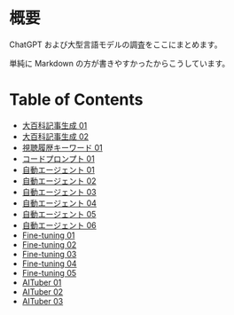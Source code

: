 # 概要

ChatGPT および大型言語モデルの調査をここにまとめます。

単純に Markdown の方が書きやすかったからこうしています。

# Table of Contents

- [大百科記事生成 01](nicodic/01_article_stubs.md)
- [大百科記事生成 02](nicodic/02_article_stubs_en.md)
- [視聴履歴キーワード 01](recommend/01_history_keywords.md)
- [コードプロンプト 01](code_prompts/01_functional_prompts.md)
- [自動エージェント 01](agents/01_test_cooking_agent.md)
- [自動エージェント 02](agents/02_langchain.md)
- [自動エージェント 03](agents/03_langchain2.md)
- [自動エージェント 04](agents/04_controlled_agent.md)
- [自動エージェント 05](agents/05_controlled_agent2.md)
- [自動エージェント 06](agents/06_snowflake_agent.md)
- [Fine-tuning 01](fine_tuning/01_sat_questions.md)
- [Fine-tuning 02](fine_tuning/02_auto_snowflake.md)
- [Fine-tuning 03](fine_tuning/03_auto_snowflake2.md)
- [Fine-tuning 04](fine_tuning/04_auto_snowflake3.md)
- [Fine-tuning 05](fine_tuning/05_auto_snowflake4.md)
- [AITuber 01](aituber/01_wikipedia_daily_events.md)
- [AITuber 02](aituber/02_fictional_debate.md)
- [AITuber 03](aituber/03_random_skit.md)
